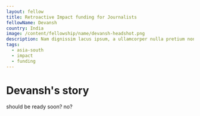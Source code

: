 ```yaml
---
layout: fellow
title: Retroactive Impact funding for Journalists
fellowName: Devansh
country: India
image: /content/fellowship/name/devansh-headshot.png
description: Nam dignissim lacus ipsum, a ullamcorper nulla pretium non. Aliquam sed enim faucibus, pulvinar felis at, vulputate augue.
tags:
  - asia-south
  - impact
  - funding
---
```


# Devansh's story

should be ready soon? no? 


